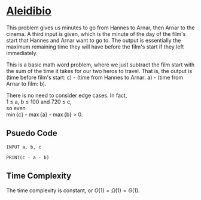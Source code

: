 # [Aleidibio](https://open.kattis.com/problems/aleidibio)

This problem gives us minutes to go from Hannes to Arnar, then Arnar to the cinema. A third input is given, which is the minute of the day of the film's start that Hannes and Arnar want to go to. The output is essentially the maximum remaining time they will have before the film's start if they left immediately.  

This is a basic math word problem, where we just subtract the film start with the sum of the time it takes for our two heros to travel. That is, the output is (time before film's start: c) - (time from Hannes to Arnar: a) - (time from Arnar to film: b).  

There is no need to consider edge cases. In fact,  
1 $\leq$ a, b $\leq$ 100 and 720 $\leq$ c,  
so even  
$\min${c} - $\max${a} - $\max${b} $\gt$ 0.

## Psuedo Code
```
INPUT a, b, c

PRINT(c - a - b)
```

## Time Complexity
The time complexity is constant, or $O(1) = \Omega(1) = \Theta(1)$.